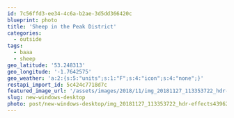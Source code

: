 ```yaml
---
id: 7c56ffd3-ee34-4c6a-b2ae-3d5dd366420c
blueprint: photo
title: 'Sheep in the Peak District'
categories:
  - outside
tags:
  - baaa
  - sheep
geo_latitude: '53.248313'
geo_longitude: '-1.7642575'
geo_weather: 'a:2:{s:5:"units";s:1:"F";s:4:"icon";s:4:"none";}'
restapi_import_id: 5c424c7718d7c
featured_image_url: '/assets/images/2018/11/img_20181127_113353722_hdr-effects4396256941950875297-scaled.jpg'
slug: new-windows-desktop
photo: post/new-windows-desktop/img_20181127_113353722_hdr-effects4396256941950875297-scaled.jpg
---
```

<p><!-- wp:image {"id":115} --></p>
<figure class="wp-block-image"><img src="/assets/images/2018/11/img_20181127_113353722_hdr-effects4396256941950875297.jpg?w=768" alt="" class="wp-image-115" /></figure>
<p><!-- /wp:image --></p>

